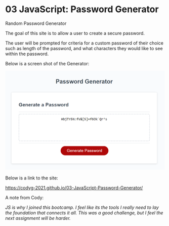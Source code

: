 # 03 JavaScript: Password Generator

Random Password Generator

The goal of this site is to allow a user to create a secure password.

The user will be prompted for criteria for a custom password of their choice such as length of the password, and what characters they would like to see within the password.  

Below is a screen shot of the Generator:

![The finished Password Generator](Assets/Images/Screenshot-Password-Generator.png)

Below is a link to the site:

https://codyg-2021.github.io/03-JavaScript-Password-Generator/

A note from Cody:

*JS is why I joined this bootcamp. I feel like its the tools I really need to lay the foundation that connects it all. This was a good challenge, but I feel the next assignment will be harder.*




